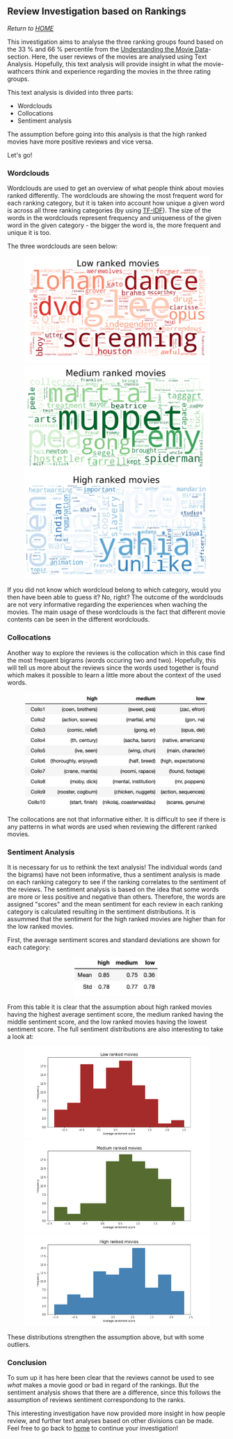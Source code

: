 ## Review Investigation based on Rankings
*Return to [HOME](https://lauramarott.github.io/SocialGraphs/)*

This investigation aims to analyse the three ranking groups found based on the 33 % and 66 % percentile from the [Understanding the Movie Data](https://lauramarott.github.io/SocialGraphs/BasicStats)-section. Here, the user reviews of the movies are analysed using Text Analysis. Hopefully, this text analysis will provide insight in what the movie-wathcers think and experience regarding the movies in the three rating groups.

This text analysis is divided into three parts:
* Wordclouds 
* Collocations
* Sentiment analysis

The assumption before going into this analysis is that the high ranked movies have more positive reviews and vice versa. 

Let's go!

### Wordclouds

Wordclouds are used to get an overview of what people think about movies ranked differently. The wordclouds are showing the most frequent word for each ranking category, but it is taken into account how unique a given word is across all three ranking categories (by using [TF-IDF](https://monkeylearn.com/blog/what-is-tf-idf/)). The size of the words in the wordclouds represent frequency and uniqueness of the given word in the given category - the bigger the word is, the more frequent and unique it is too.

The three wordclouds are seen below:

<figure style="text-align: center;">
  <img src="./images/Low ranked movies.png">
  <img src="./images/Medium ranked movies.png">
  <img src="./images/High ranked movies.png">
</figure>

If you did not know which wordcloud belong to which category, would you then have been able to guess it? No, right?
The outcome of the wordclouds are not very informative regarding the experiences when waching the movies. The main usage of these wordclouds is the fact that different movie contents can be seen in the different wordclouds. 

### Collocations

Another way to explore the reviews is the collocation which in this case find the most frequent bigrams (words occuring two and two). Hopefully, this will tell us more about the reviews since the words used together is found which makes it possible to learn a little more about the context of the used words. 

<figure style="text-align: center;">
  <img src="./images/Rank_collo.png" width="500"/>
</figure>

The collocations are not that informative either. It is difficult to see if there is any patterns in what words are used when reviewing the different ranked movies. 

### Sentiment Analysis

It is necessary for us to rethink the text analysis! The individual words (and the bigrams) have not been informative, thus a sentiment analysis is made on each ranking category to see if the ranking correlates to the sentiment of the reviews. The sentiment analysis is based on the idea that some words are more or less positive and negative than others. Therefore, the words are assigned "scores" and the mean sentiment for each review in each ranking category is calculated resulting in the sentiment distributions. It is assummed that the sentiment for the high ranked movies are higher than for the low ranked movies. 

First, the average sentiment scores and standard deviations are shown for each category:

<figure style="text-align: center;">
  <img src="./images/Rank_sentiment.png" width="200"/>
</figure>

From this table it is clear that the assumption about high ranked movies having the highest average sentiment score, the medium ranked having the middle sentiment score, and the low ranked movies having the lowest sentiment score. The full sentiment distributions are also interesting to take a look at:

<figure style="text-align: center;">
  <img src="./images/DistLow ranked movies.png">
  <img src="./images/DistMedium ranked movies.png">
  <img src="./images/DistHigh ranked movies.png">
</figure>

These distributions strengthen the assumption above, but with some outliers. 

### Conclusion

To sum up it has here been clear that the reviews cannot be used to see *what* makes a movie good or bad in regard of the rankings. But the sentiment analysis shows that there are a difference, since this follows the assumption of reviews sentiment correspondong to the ranks. 

This interesting investigation have now provided more insight in how people review, and further text analyses based on other divisions can be made. Feel free to go back to [home](https://lauramarott.github.io/SocialGraphs/) to continue your investigation!
